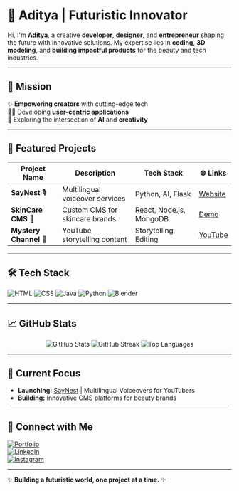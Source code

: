# 🌌 Aditya | Futuristic Innovator

Hi, I'm **Aditya**, a creative **developer**, **designer**, and **entrepreneur** shaping the future with innovative solutions. My expertise lies in **coding**, **3D modeling**, and **building impactful products** for the beauty and tech industries.

---

## 🚀 Mission
✨ **Empowering creators** with cutting-edge tech  
🧑‍💻 Developing **user-centric applications**  
🌟 Exploring the intersection of **AI** and **creativity**  

---

## 🌟 Featured Projects
| **Project Name** | **Description**                   | **Tech Stack**            | 🌐 **Links**   |
|------------------|-----------------------------------|---------------------------|----------------|
| **SayNest** 🎙️    | Multilingual voiceover services  | Python, AI, Flask         | [Website](#)  |
| **SkinCare CMS** 🧴 | Custom CMS for skincare brands  | React, Node.js, MongoDB   | [Demo](#)     |
| **Mystery Channel** 🎥 | YouTube storytelling content | Storytelling, Editing     | [YouTube](#)  |

---

## 🛠️ Tech Stack
![HTML](https://img.shields.io/badge/-HTML-E34F26?style=flat-square&logo=html5&logoColor=white)
![CSS](https://img.shields.io/badge/-CSS-1572B6?style=flat-square&logo=css3&logoColor=white)
![Java](https://img.shields.io/badge/-Java-007396?style=flat-square&logo=java&logoColor=white)
![Python](https://img.shields.io/badge/-Python-3776AB?style=flat-square&logo=python&logoColor=white)
![Blender](https://img.shields.io/badge/-Blender-F5792A?style=flat-square&logo=blender&logoColor=white)

---

## 📈 GitHub Stats
<p align="center">
  <img src="https://github-readme-stats.vercel.app/api?username=yourusername&show_icons=true&theme=radical" alt="GitHub Stats" />
  <img src="https://github-readme-streak-stats.herokuapp.com/?user=yourusername&theme=radical" alt="GitHub Streak" />
  <img src="https://github-readme-stats.vercel.app/api/top-langs/?username=yourusername&layout=compact&theme=radical" alt="Top Languages" />
</p>

---

## 🌌 Current Focus
- **Launching:** [SayNest](#) | Multilingual Voiceovers for YouTubers  
- **Building:** Innovative CMS platforms for beauty brands  

---

## 🌟 Connect with Me
[![Portfolio](https://img.shields.io/badge/-Portfolio-FF5722?style=flat-square&logo=web)](https://yourportfolio.com)  
[![LinkedIn](https://img.shields.io/badge/-LinkedIn-0077B5?style=flat-square&logo=linkedin)](https://linkedin.com/in/yourprofile)  
[![Instagram](https://img.shields.io/badge/-Instagram-E4405F?style=flat-square&logo=instagram)](https://instagram.com/yourhandle)  

---

✨ **Building a futuristic world, one project at a time.** ✨


